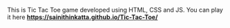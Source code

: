 This is Tic Tac Toe game developed using HTML, CSS and JS.
You can play it here **https://sainithinkatta.github.io/Tic-Tac-Toe/**
